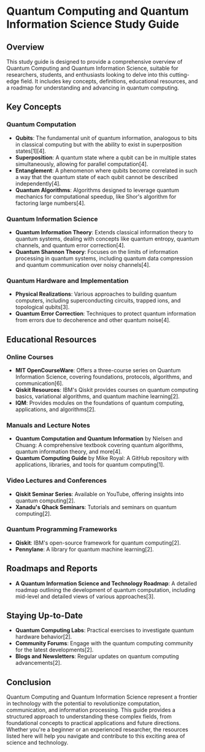 # Quantum Computing and Quantum Information Science Study Guide

## Overview

This study guide is designed to provide a comprehensive overview of Quantum Computing and Quantum Information Science, suitable for researchers, students, and enthusiasts looking to delve into this cutting-edge field. It includes key concepts, definitions, educational resources, and a roadmap for understanding and advancing in quantum computing.

## Key Concepts

### Quantum Computation

- **Qubits**: The fundamental unit of quantum information, analogous to bits in classical computing but with the ability to exist in superposition states[1][4].
- **Superposition**: A quantum state where a qubit can be in multiple states simultaneously, allowing for parallel computation[4].
- **Entanglement**: A phenomenon where qubits become correlated in such a way that the quantum state of each qubit cannot be described independently[4].
- **Quantum Algorithms**: Algorithms designed to leverage quantum mechanics for computational speedup, like Shor's algorithm for factoring large numbers[4].

### Quantum Information Science

- **Quantum Information Theory**: Extends classical information theory to quantum systems, dealing with concepts like quantum entropy, quantum channels, and quantum error correction[4].
- **Quantum Shannon Theory**: Focuses on the limits of information processing in quantum systems, including quantum data compression and quantum communication over noisy channels[4].

### Quantum Hardware and Implementation

- **Physical Realizations**: Various approaches to building quantum computers, including superconducting circuits, trapped ions, and topological qubits[3].
- **Quantum Error Correction**: Techniques to protect quantum information from errors due to decoherence and other quantum noise[4].

## Educational Resources

### Online Courses

- **MIT OpenCourseWare**: Offers a three-course series on Quantum Information Science, covering foundations, protocols, algorithms, and communication[6].
- **Qiskit Resources**: IBM's Qiskit provides courses on quantum computing basics, variational algorithms, and quantum machine learning[2].
- **IQM**: Provides modules on the foundations of quantum computing, applications, and algorithms[2].

### Manuals and Lecture Notes

- **Quantum Computation and Quantum Information** by Nielsen and Chuang: A comprehensive textbook covering quantum algorithms, quantum information theory, and more[4].
- **Quantum Computing Guide** by Mike Royal: A GitHub repository with applications, libraries, and tools for quantum computing[1].

### Video Lectures and Conferences

- **Qiskit Seminar Series**: Available on YouTube, offering insights into quantum computing[2].
- **Xanadu's Qhack Seminars**: Tutorials and seminars on quantum computing[2].

### Quantum Programming Frameworks

- **Qiskit**: IBM's open-source framework for quantum computing[2].
- **Pennylane**: A library for quantum machine learning[2].

## Roadmaps and Reports

- **A Quantum Information Science and Technology Roadmap**: A detailed roadmap outlining the development of quantum computation, including mid-level and detailed views of various approaches[3].

## Staying Up-to-Date

- **Quantum Computing Labs**: Practical exercises to investigate quantum hardware behavior[2].
- **Community Forums**: Engage with the quantum computing community for the latest developments[2].
- **Blogs and Newsletters**: Regular updates on quantum computing advancements[2].

## Conclusion

Quantum Computing and Quantum Information Science represent a frontier in technology with the potential to revolutionize computation, communication, and information processing. This guide provides a structured approach to understanding these complex fields, from foundational concepts to practical applications and future directions. Whether you're a beginner or an experienced researcher, the resources listed here will help you navigate and contribute to this exciting area of science and technology.
